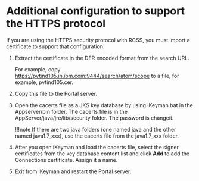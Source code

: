 # Additional configuration to support the HTTPS protocol

If you are using the HTTPS security protocol with RCSS, you must import a certificate to support that configuration.

1.  Extract the certificate in the DER encoded format from the search URL.

    For example, copy https://pvtind105.in.ibm.com:9444/search/atom/scope to a file, for example, pvtind105.cer.

2.  Copy this file to the Portal server.

3.  Open the cacerts file as a JKS key database by using iKeyman.bat in the  Appserver/bin folder. The cacerts file is in the AppServer/java/jre/lib/security folder. The password is changeit.

    !!!note
        If there are two java folders (one named java and the other named java1.7_xxx), use the cacerts file from the java1.7_xxx folder.

4.  After you open iKeyman and load the cacerts file, select the signer certificates from the key database content list and click **Add** to add the Connections certificate. Assign it a name.

5.  Exit from iKeyman and restart the Portal server.



